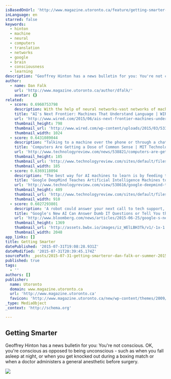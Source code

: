 ```yaml
---
isBasedOnUrl: 'http://www.magazine.utoronto.ca/feature/getting-smarter-computer-science-professor-geoffrey-hinton-is-helping-to-build-a-new-generation-of-intelligent-machines/'
inLanguage: en
starred: false
keywords:
  - hinton
  - machine
  - neural
  - computers
  - translation
  - networks
  - google
  - brain
  - consciousness
  - learning
description: "Geoffrey Hinton has a news bulletin for you: You're not conscious. OK, you're conscious as opposed to being unconscious - such as when you fall asleep at night, or when you get knocked out during a boxing match or when a doctor administers a general anesthetic before surgery."
author:
  - name: Dan Falk
    url: 'http://www.magazine.utoronto.ca/author/dfalk/'
    avatar: {}
related:
  - score: 0.6960753798
    description: With the help of neural networks-vast networks of machines that mimic the web of neurons in the human brain-Facebook can recognize your face. Google can recognize the words you bark into an Android phone. And Microsoft can translate your speech into another language.
    title: "AI's Next Frontier: Machines That Understand Language | WIRED"
    url: 'http://www.wired.com/2015/06/ais-next-frontier-machines-understand-language/'
    thumbnail_height: 798
    thumbnail_url: 'http://www.wired.com/wp-content/uploads/2015/03/533155801-1024x798.jpg'
    thumbnail_width: 1024
  - score: 0.6431089044
    description: "Talking to a machine over the phone or through a chat window can be an infuriating experience. However, several research groups, including some at large technology companies like Facebook and Google, are making steady progress toward improving computers' language skills by building upon recent advances in machine learning."
    title: 'Computers Are Getting a Dose of Common Sense | MIT Technology Review'
    url: 'http://www.technologyreview.com/news/538821/computers-are-getting-a-dose-of-common-sense/'
    thumbnail_height: 185
    thumbnail_url: 'http://www.technologyreview.com/sites/default/files/styles/homepage_you_may_have_missed/public/images/50.smartest.thumbx392_0.jpg?itok=3r4X_vbQ'
    thumbnail_width: 185
  - score: 0.6369118094
    description: "The best way for AI machines to learn is by feeding them huge data sets of annotated examples, and the Daily Mail has unwittingly created one. A revolution in artificial intelligence is currently sweeping through computer science. The technique is called deep learning and it's affecting everything from facial and voice to fashion and economics."
    title: 'Google DeepMind Teaches Artificial Intelligence Machines to Read | MIT Technology Review'
    url: 'http://www.technologyreview.com/view/538616/google-deepmind-teaches-artificial-intelligence-machines-to-read/'
    thumbnail_height: 489
    thumbnail_url: 'http://www.technologyreview.com/sites/default/files/images/Google%20deepmind.png'
    thumbnail_width: 910
  - score: 0.6027293801
    description: 'A robot could answer your next call to tech support, thanks to new artificial intelligence research at Google. The company taught computers how to have context-sensitive discussions with people about issues ranging from philosophy to humdrum IT help-desk tasks. It was outlined in a research paper published by the company last week.'
    title: "Google's New AI Can Answer Dumb IT Questions or Tell You the Meaning of Life"
    url: 'http://www.bloomberg.com/news/articles/2015-06-25/google-s-new-ai-can-answer-dumb-it-questions-or-tell-you-the-meaning-of-life'
    thumbnail_height: 1369
    thumbnail_url: 'http://assets.bwbx.io/images/iz_WElLBH3Tk/v1/-1x-1.jpg'
    thumbnail_width: 2048
app_links: []
title: Getting Smarter
datePublished: '2015-07-31T19:08:28.931Z'
dateModified: '2015-07-31T20:39:45.174Z'
sourcePath: _posts/2015-07-31-getting-smarteror-dan-falk-or-summer-2015-or-university-of-toro.md
published: true
tags:
  - ''
authors: []
publisher:
  name: Utoronto
  domain: www.magazine.utoronto.ca
  url: 'http://www.magazine.utoronto.ca'
  favicon: 'http://www.magazine.utoronto.ca/new/wp-content/themes/2009/favicon.ico'
_type: MediaObject
_context: 'http://schema.org'

---
```

<article style=""><h1>Getting Smarter</h1><p>Geoffrey Hinton has a news bulletin for you: You're not conscious. OK, you're conscious as opposed to being unconscious - such as when you fall asleep at night, or when you get knocked out during a boxing match or when a doctor administers a general anesthetic before surgery.</p><img src="http://www.magazine.utoronto.ca/new/wp-content/uploads/2015/06/Hinton_480-480x596.jpg" /></article>